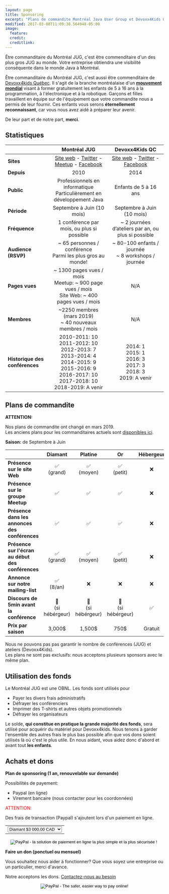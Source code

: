 ```yaml
---
layout: page
title: Sponsoring
excerpt: "Plans de commandite Montréal Java User Group et Devoxx4Kids Québec"
modified: 2017-03-08T11:09:38.564948-05:00
image:
  feature:
  credit:
  creditlink:
---
```


Être commanditaire du Montréal JUG, c'est être commenditaire d'un des plus gros JUG au monde. Votre entreprise obtiendra 
une visibilité conséquente dans le monde Java à Montréal.

Être commanditaire du Montréal JUG, c'est aussi être commenditaire de <a href="http://www.devoxx4kids.org/quebec/" target="_blank">Devoxx4kids Québec</a>. Il 
s'agit de la branche montréalaise d'un **[mouvement mondial](http://www.devoxx4kids.org/events/)** visant à former gratuitement les enfants de 5 à 16 ans à la programmation, à l'électronique et à la 
robotique. Garçons et filles travaillent en équipe sur de l'équipement que votre commandite nous a permis de leur fournir. Ces 
enfants vous serons **éternellement reconnaissant**, car vous nous avez aidé à préparer leur avenir.

De leur part et de notre part, **merci**.

## Statistiques

|  | __Montréal JUG__ | __Devoxx4Kids QC__ |
|--------------------------------|:------------------------------------------------------------------------------------------------------------------------------------------------------------------------------------------------------------:|:---------------------------------------------------------------------------------------------------------------------------------------------:|
| __Sites__ | [Site web](http://montreal-jug.org) - [Twitter](https://twitter.com/montrealjug) - [Meetup](https://www.meetup.com/montreal-jug) - [Facebook](https://facebook.com/Montreal-Java-User-Group-145299602245793) | [Site web](http://www.devoxx4kids.org/quebec) - [Twitter](https://twitter.com/devoxx4kidsqc) - [Facebook](https://facebook.com/Devoxx4KidsQC) |
| __Depuis__ | 2010 | 2014 |
| __Public__ | Professionnels en informatique<br>Particulièrement en développement Java | Enfants de 5 à 16 ans |
| __Période__ | Septembre à Juin (10 mois) | Septembre à Juin (10 mois) |
| __Fréquence__ | 1 conférence par mois, ou plus si possible | ~ 2 journées d’ateliers par an, ou plus si possible |
| __Audience (RSVP)__ | ~ 65 personnes / conférence<br>Parmi les plus gros au monde! | ~ 80-100 enfants / journée<br> ~ 8 workshops / journée |
| __Pages vues__ | ~ 1300 pages vues / mois<br>Meetup: ~ 900 page vues / mois<br>Site Web: ~ 400 pages vues / mois | N/A |
| __Membres__ | ~2250 membres (mars 2019)<br>~ 40 nouveaux membres / mois | N/A |
| __Historique des conférences__ | 2010-2011: 10<br>2011-2012: 10<br>2012-2013: 7<br> 2013-2014: 4<br>2014-2015: 9<br>2015-2016: 9<br>2016-2017: 10<br>2017-2018: 10<br>2018-2019: A venir | 2014: 1<br>2015: 1<br>2016: 3<br>2017: 3<br>2018: 3<br>2019: A venir |

## Plans de commandite

__ATTENTION:__ 

Nos plans de commandite ont changé en mars 2019.<br/>
Les anciens plans pour les commanditaires actuels sont [disponibles ici](http://www.montreal-jug.org/sponsoring/v1/).

__Saison:__ de Septembre à Juin

|                                                   | __Diamant__ | __Platine__ | __Or__      | __Hébergeur__ |
|---------------------------------------------------|:-----------:|:-----------:|:-----------:|:-------------:|
| __Présence sur le site Web__                      | ✅<br/>(grand)  | ✅<br/>(moyen)  | ✅<br/>(petit) | ❌            |
| __Présence sur le groupe Meetup__                 | ✅          | ✅          | ✅         | ❌            |
| __Présence dans les annonces des conférences__    | ✅          | ✅          | ✅         | ❌            |
| __Présence sur l'écran au début des conférences__ | ✅<br/>(grand)  | ✅<br/>(moyen)  | ✅<br/>(petit) | ❌            |
| __Annonce sur notre mailing-list__                | ✅<br/>(8/an)   | ❌          | ❌         | ❌            |
| __Discours de 5min avant la conférence__          | 🏢<br/>(si hébérgeur)          | 🏢<br/>(si hébérgeur)          | 🏢<br/>(si hébérgeur)         | ✅            |
| __Prix par saison__                               | 3,000$      | 1,500$      | 750$        | Gratuit       |

Nous ne pouvons pas pas garantir le nombre de conférences (JUG) et ateliers (Devoxx4Kids).
<br>Les plans ne sont pas exclusifs: nous acceptons plusieurs sponsors avec le même plan.

## Utilisation des fonds

Le Montréal JUG est une OBNL. Les fonds sont utilisés pour
* Payer les divers frais administratifs
* Défrayer les conférenciers
* Imprimer des T-shirts et autres objets promotionnels
* Défrayer les organisateurs

Le solde, **qui constitue en pratique la grande majorité des fonds**, sera utilisé pour acquérir du matériel pour Devoxx4kids. 
Nous tenons à garder l'ensemble des autres frais le plus bas possible afin que vos dons soient utilisés là 
où c'est le plus utile. 
En nous aidant, vous aidez donc d'abord et avant tout **les enfants**.

## Achats et dons

__Plan de sponsoring (1 an, renouvelable sur demande)__

Possibilités de payement: 
 - Paypal (en ligne)
 - Virement bancaire (nous contacter pour les coordonnées)

<font color="red">ATTENTION:</font>

Des frais de transaction (Paypal) s'ajoutent lors d'un paiement en ligne.

<div style="text-align:center;">

<form action="https://www.paypal.com/cgi-bin/webscr" method="post" target="_top">
<input type="hidden" name="cmd" value="_s-xclick">
<input type="hidden" name="hosted_button_id" value="3N4FDQ8Y4U5V6">
<input type="hidden" name="on0" value="Sponsoring Plan">
<table>
  <tr><td style="border: none;">
<select name="os0">
  <option value="Diamant">Diamant $3 000,00 CAD</option>
	<option value="Platinium">Platinium $1 500,00 CAD</option>
	<option value="Gold">Gold $750,00 CAD</option>
</select> </td></tr>
</table>
<input type="hidden" name="currency_code" value="CAD">
<input type="image" src="https://www.paypalobjects.com/fr_CA/i/btn/btn_paynowCC_LG.gif" border="0" name="submit" alt="PayPal - la solution de paiement en ligne la plus simple et la plus sécurisée !">
<img alt="" border="0" src="https://www.paypalobjects.com/fr_CA/i/scr/pixel.gif" width="1" height="1">
</form>

</div>

__Faire un don (ponctuel ou mensuel)__

Vous souhaitez nous aider à fonctionner? Que vous soyez une entreprise ou un particulier, merci d'avance.

Notre acceptons les dons. <a href="mailto:{{site.owner.email}}">Contactez-nous au besoin</a>

<div style="text-align:center;">
<form action="https://www.paypal.com/cgi-bin/webscr" method="post" target="_top"><input type="hidden" name="cmd" value="_s-xclick"><input type="hidden" name="hosted_button_id" value="9SF24MCFQSW54"><input type="image" src="https://www.paypalobjects.com/en_US/i/btn/btn_donateCC_LG.gif" border="0" name="submit" alt="PayPal - The safer, easier way to pay online!"><img alt="" border="0" src="https://www.paypalobjects.com/fr_CA/i/scr/pixel.gif" width="1" height="1"></form>
</div>
